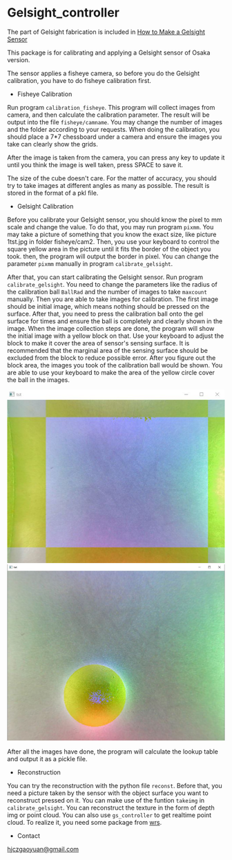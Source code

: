 # Gelsight_controller

The part of Gelsight fabrication is included in [How to Make a Gelsight Sensor](https://www.notion.so/How-to-Make-a-Gelsight-Sensor-c051c668869e445690964c401197c212)

This package is for calibrating and applying a Gelsight sensor of Osaka version.

The sensor applies a fisheye camera, so before you do the Gelsight calibration, you have to do fisheye calibration first. 

- Fisheye Calibration

Run program `calibration_fisheye`. This program will collect images from camera, and then calculate the calibration parameter. 
The result will be output into the file `fisheye/camname`. You may change the number of images and the folder according to your requests.
When doing the calibration, you should place a 7*7 chessboard under a camera and ensure the images you take can clearly show the grids. 

After the image is taken from the camera, you can press any key to update it until you think the image is well taken, press SPACE to save it.

The size of the cube doesn't care. For the matter of accuracy, you should try to take images at different angles as many as possible. 
The result is stored in the format of a pkl file.

- Gelsight Calibration

Before you calibrate your Gelsight sensor, you should know the pixel to mm scale and change the value.
To do that, you may run program `pixmm`. You may take a picture of something that you know the exact size, like picture 1tst.jpg in folder fisheye/cam2.
Then, you use your keyboard to control the square yellow area in the picture until it fits the border of the object you took.
then, the program will output the border in pixel. You can change the parameter `pixmm` manually in program `calibrate_gelsight`.

After that, you can start calibrating the Gelsight sensor. Run program `calibrate_gelsight`. 
You need to change the parameters like the radius of the calibration ball `BallRad` and the number of images to take `maxcount` manually. 
Then you are able to take images for calibration. The first image should be initial image, which means nothing should be pressed on the surface.
After that, you need to press the calibration ball onto the gel surface for times and ensure the ball is completely and clearly shown in the image.
When the image collection steps are done, the program will show the initial image with a yellow block on that. 
Use your keyboard to adjust the block to make it cover the area of sensor's sensing surface. 
It is recommended that the marginal area of the sensing surface should be excluded from the block to reduce possible error.
After you figure out the block area, the images you took of the calibration ball would be shown. 
You are able to use your keyboard to make the area of the yellow circle cover the ball in the images. 

![adjust block area](1.JPG "adjust block area")
![adjust circle area](2.JPG "adjust block area")

After all the images have done, the program will calculate the lookup table and output it as a pickle file. 

- Reconstruction

You can try the reconstruction with the python file `reconst`. Before that, you need a picture taken by the sensor with the object surface you want to reconstruct pressed on it.
You can make use of the funtion `takeimg` in `calibrate_gelsight`.
You can reconstruct the texture in the form of depth img or point cloud. You can also use `gs_controller` to get realtime point cloud. 
To realize it, you need some package from [wrs](https://github.com/wanweiwei07/wrs).

- Contact

hjczgaoyuan@gmail.com